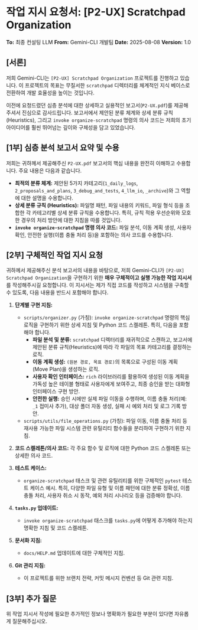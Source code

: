 # 작업 지시 요청서: [P2-UX] Scratchpad Organization

**To:** 최종 컨설팅 LLM
**From:** Gemini-CLI 개발팀
**Date:** 2025-08-08
**Version:** 1.0

## [서론]

저희 Gemini-CLI는 `[P2-UX] Scratchpad Organization` 프로젝트를 진행하고 있습니다. 이 프로젝트의 목표는 무질서한 `scratchpad` 디렉터리를 체계적인 지식 베이스로 전환하여 개발 효율성을 높이는 것입니다.

이전에 요청드렸던 심층 분석에 대한 상세하고 실용적인 보고서(`P2-UX.pdf`)를 제공해주셔서 진심으로 감사드립니다. 보고서에서 제안된 분류 체계와 상세 분류 규칙(Heuristics), 그리고 `invoke organize-scratchpad` 명령의 의사 코드는 저희의 초기 아이디어를 훨씬 뛰어넘는 깊이와 구체성을 담고 있었습니다.

## [1부] 심층 분석 보고서 요약 및 수용

저희는 귀하께서 제공해주신 `P2-UX.pdf` 보고서의 핵심 내용을 완전히 이해하고 수용합니다. 주요 내용은 다음과 같습니다.

-   **최적의 분류 체계:** 제안된 5가지 카테고리(`1_daily_logs`, `2_proposals_and_plans`, `3_debug_and_tests`, `4_llm_io`, `_archive`)와 그 역할에 대한 설명을 수용합니다.
-   **상세 분류 규칙 (Heuristics):** 파일명 패턴, 파일 내용의 키워드, 파일 형식 등을 조합한 각 카테고리별 상세 분류 규칙을 수용합니다. 특히, 규칙 적용 우선순위와 모호한 경우의 처리 방안에 대한 지침을 따를 것입니다.
-   **`invoke organize-scratchpad` 명령 의사 코드:** 파일 분석, 이동 계획 생성, 사용자 확인, 안전한 실행(이름 충돌 처리 등)을 포함하는 의사 코드를 수용합니다.

## [2부] 구체적인 작업 지시 요청

귀하께서 제공해주신 분석 보고서의 내용을 바탕으로, 저희 Gemini-CLI가 `[P2-UX] Scratchpad Organization`을 구현하기 위한 **매우 구체적이고 실행 가능한 작업 지시서**를 작성해주시길 요청합니다. 이 지시서는 제가 직접 코드를 작성하고 시스템을 구축할 수 있도록, 다음 내용을 반드시 포함해야 합니다.

1.  **단계별 구현 지침:**
    -   `scripts/organizer.py` (가칭): `invoke organize-scratchpad` 명령의 핵심 로직을 구현하기 위한 상세 지침 및 Python 코드 스켈레톤. 특히, 다음을 포함해야 합니다.
        -   **파일 분석 및 분류:** `scratchpad` 디렉터리를 재귀적으로 스캔하고, 보고서에 제안된 분류 규칙(Heuristics)에 따라 각 파일의 목표 카테고리를 결정하는 로직.
        -   **이동 계획 생성:** `(원본 경로, 목표 경로)`의 목록으로 구성된 이동 계획(Move Plan)을 생성하는 로직.
        -   **사용자 확인 인터페이스:** `rich` 라이브러리를 활용하여 생성된 이동 계획을 가독성 높은 테이블 형태로 사용자에게 보여주고, 최종 승인을 받는 대화형 인터페이스 구현 방안.
        -   **안전한 실행:** 승인 시에만 실제 파일 이동을 수행하며, 이름 충돌 처리(예: `_1` 접미사 추가), 대상 폴더 자동 생성, 실패 시 예외 처리 및 로그 기록 방안.
    -   `scripts/utils/file_operations.py` (가칭): 파일 이동, 이름 충돌 처리 등 재사용 가능한 파일 시스템 관련 유틸리티 함수들을 분리하여 구현하기 위한 지침.

2.  **코드 스켈레톤/의사 코드:** 각 주요 함수 및 로직에 대한 Python 코드 스켈레톤 또는 상세한 의사 코드.

3.  **테스트 케이스:**
    -   `organize-scratchpad` 태스크 및 관련 유틸리티를 위한 구체적인 `pytest` 테스트 케이스 예시. 특히, 다양한 파일 유형 및 이름 패턴에 대한 분류 정확성, 이름 충돌 처리, 사용자 취소 시 동작, 예외 처리 시나리오 등을 검증해야 합니다.

4.  **`tasks.py` 업데이트:**
    -   `invoke organize-scratchpad` 태스크를 `tasks.py`에 어떻게 추가해야 하는지 명확한 지침 및 코드 스켈레톤.

5.  **문서화 지침:**
    -   `docs/HELP.md` 업데이트에 대한 구체적인 지침.

6.  **Git 관리 지침:**
    -   이 프로젝트를 위한 브랜치 전략, 커밋 메시지 컨벤션 등 Git 관련 지침.

## [3부] 추가 질문

위 작업 지시서 작성에 필요한 추가적인 정보나 명확화가 필요한 부분이 있다면 자유롭게 질문해주십시오.
